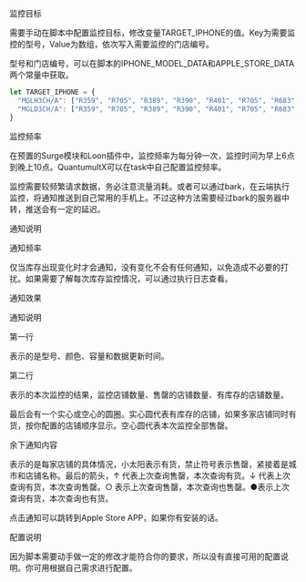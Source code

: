 监控目标

需要手动在脚本中配置监控目标，修改变量TARGET_IPHONE的值。Key为需要监控的型号，Value为数组，依次写入需要监控的门店编号。

型号和门店编号，可以在脚本的IPHONE_MODEL_DATA和APPLE_STORE_DATA两个常量中获取。

```javascript
let TARGET_IPHONE = {
  "MGLH3CH/A": ["R359", "R705", "R389", "R390", "R401", "R705", "R683", "R581"],
  "MGLD3CH/A": ["R359", "R705", "R389", "R390", "R401", "R705", "R683", "R581"]
}
```

监控频率

在预置的Surge模块和Loon插件中，监控频率为每分钟一次，监控时间为早上6点到晚上10点。QuantumultX可以在task中自己配置监控频率。

监控需要较频繁请求数据，务必注意流量消耗。或者可以通过bark，在云端执行监控，将通知推送到自己常用的手机上。不过这种方法需要经过bark的服务器中转，推送会有一定的延迟。

通知说明

通知频率

仅当库存出现变化时才会通知，没有变化不会有任何通知，以免造成不必要的打扰。如果需要了解每次库存监控情况，可以通过执行日志查看。

通知效果



通知说明

第一行

表示的是型号、颜色、容量和数据更新时间。

第二行

表示的本次监控的结果，监控店铺数量、售罄的店铺数量、有库存的店铺数量。

最后会有一个实心或空心的圆圈。实心圆代表有库存的店铺，如果多家店铺同时有货，按你配置的店铺顺序显示。空心圆代表本次监控全部售罄。

余下通知内容

表示的是每家店铺的具体情况，小太阳表示有货，禁止符号表示售罄，紧接着是城市和店铺名称。最后的箭头，↑ 代表上次查询售罄，本次查询有货。↓ 代表上次查询有货，本次查询售罄。○ 表示上次查询售罄，本次查询也售罄。●表示上次查询有货，本次查询也有货。

点击通知可以跳转到Apple Store APP，如果你有安装的话。

配置说明

因为脚本需要动手做一定的修改才能符合你的要求，所以没有直接可用的配置说明。你可用根据自己需求进行配置。



